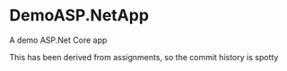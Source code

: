 # DemoASP.NetApp
A demo ASP.Net Core app

This has been derived from assignments, so the commit history is spotty
